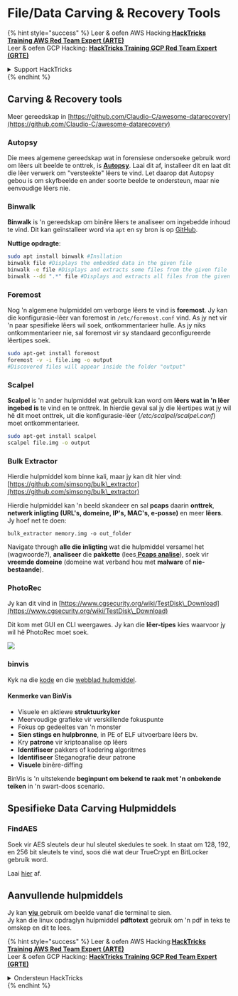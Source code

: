 # File/Data Carving & Recovery Tools

{% hint style="success" %}
Leer & oefen AWS Hacking:<img src="/.gitbook/assets/arte.png" alt="" data-size="line">[**HackTricks Training AWS Red Team Expert (ARTE)**](https://training.hacktricks.xyz/courses/arte)<img src="/.gitbook/assets/arte.png" alt="" data-size="line">\
Leer & oefen GCP Hacking: <img src="/.gitbook/assets/grte.png" alt="" data-size="line">[**HackTricks Training GCP Red Team Expert (GRTE)**<img src="/.gitbook/assets/grte.png" alt="" data-size="line">](https://training.hacktricks.xyz/courses/grte)

<details>

<summary>Support HackTricks</summary>

* Kyk na die [**subskripsie planne**](https://github.com/sponsors/carlospolop)!
* **Sluit aan by die** 💬 [**Discord groep**](https://discord.gg/hRep4RUj7f) of die [**telegram groep**](https://t.me/peass) of **volg** ons op **Twitter** 🐦 [**@hacktricks\_live**](https://twitter.com/hacktricks\_live)**.**
* **Deel hacking truuks deur PRs in te dien na die** [**HackTricks**](https://github.com/carlospolop/hacktricks) en [**HackTricks Cloud**](https://github.com/carlospolop/hacktricks-cloud) github repos.

</details>
{% endhint %}

## Carving & Recovery tools

Meer gereedskap in [https://github.com/Claudio-C/awesome-datarecovery](https://github.com/Claudio-C/awesome-datarecovery)

### Autopsy

Die mees algemene gereedskap wat in forensiese ondersoeke gebruik word om lêers uit beelde te onttrek, is [**Autopsy**](https://www.autopsy.com/download/). Laai dit af, installeer dit en laat dit die lêer verwerk om "versteekte" lêers te vind. Let daarop dat Autopsy gebou is om skyfbeelde en ander soorte beelde te ondersteun, maar nie eenvoudige lêers nie.

### Binwalk <a href="#binwalk" id="binwalk"></a>

**Binwalk** is 'n gereedskap om binêre lêers te analiseer om ingebedde inhoud te vind. Dit kan geïnstalleer word via `apt` en sy bron is op [GitHub](https://github.com/ReFirmLabs/binwalk).

**Nuttige opdragte**:
```bash
sudo apt install binwalk #Insllation
binwalk file #Displays the embedded data in the given file
binwalk -e file #Displays and extracts some files from the given file
binwalk --dd ".*" file #Displays and extracts all files from the given file
```
### Foremost

Nog 'n algemene hulpmiddel om verborge lêers te vind is **foremost**. Jy kan die konfigurasie-lêer van foremost in `/etc/foremost.conf` vind. As jy net vir 'n paar spesifieke lêers wil soek, ontkommentarieer hulle. As jy niks ontkommentarieer nie, sal foremost vir sy standaard geconfigureerde lêertipes soek.
```bash
sudo apt-get install foremost
foremost -v -i file.img -o output
#Discovered files will appear inside the folder "output"
```
### **Scalpel**

**Scalpel** is 'n ander hulpmiddel wat gebruik kan word om **lêers wat in 'n lêer ingebed is** te vind en te onttrek. In hierdie geval sal jy die lêertipes wat jy wil hê dit moet onttrek, uit die konfigurasie-lêer (_/etc/scalpel/scalpel.conf_) moet ontkommentarieer.
```bash
sudo apt-get install scalpel
scalpel file.img -o output
```
### Bulk Extractor

Hierdie hulpmiddel kom binne kali, maar jy kan dit hier vind: [https://github.com/simsong/bulk\_extractor](https://github.com/simsong/bulk\_extractor)

Hierdie hulpmiddel kan 'n beeld skandeer en sal **pcaps** daarin **onttrek**, **netwerk inligting (URL's, domeine, IP's, MAC's, e-posse)** en meer **lêers**. Jy hoef net te doen:
```
bulk_extractor memory.img -o out_folder
```
Navigate through **alle die inligting** wat die hulpmiddel versamel het (wagwoorde?), **analiseer** die **pakkette** (lees[ **Pcaps analise**](../pcap-inspection/)), soek vir **vreemde domeine** (domeine wat verband hou met **malware** of **nie-bestaande**).

### PhotoRec

Jy kan dit vind in [https://www.cgsecurity.org/wiki/TestDisk\_Download](https://www.cgsecurity.org/wiki/TestDisk\_Download)

Dit kom met GUI en CLI weergawes. Jy kan die **lêer-tipes** kies waarvoor jy wil hê PhotoRec moet soek.

![](<../../../.gitbook/assets/image (524).png>)

### binvis

Kyk na die [kode](https://code.google.com/archive/p/binvis/) en die [webblad hulpmiddel](https://binvis.io/#/).

#### Kenmerke van BinVis

* Visuele en aktiewe **struktuurkyker**
* Meervoudige grafieke vir verskillende fokuspunte
* Fokus op gedeeltes van 'n monster
* **Sien stings en hulpbronne**, in PE of ELF uitvoerbare lêers bv.
* Kry **patrone** vir kriptoanalise op lêers
* **Identifiseer** pakkers of kodering algoritmes
* **Identifiseer** Steganografie deur patrone
* **Visuele** binêre-diffing

BinVis is 'n uitstekende **beginpunt om bekend te raak met 'n onbekende teiken** in 'n swart-doos scenario.

## Spesifieke Data Carving Hulpmiddels

### FindAES

Soek vir AES sleutels deur hul sleutel skedules te soek. In staat om 128, 192, en 256 bit sleutels te vind, soos dié wat deur TrueCrypt en BitLocker gebruik word.

Laai [hier](https://sourceforge.net/projects/findaes/) af.

## Aanvullende hulpmiddels

Jy kan [**viu** ](https://github.com/atanunq/viu) gebruik om beelde vanaf die terminal te sien.\
Jy kan die linux opdraglyn hulpmiddel **pdftotext** gebruik om 'n pdf in teks te omskep en dit te lees.

{% hint style="success" %}
Leer & oefen AWS Hacking:<img src="/.gitbook/assets/arte.png" alt="" data-size="line">[**HackTricks Training AWS Red Team Expert (ARTE)**](https://training.hacktricks.xyz/courses/arte)<img src="/.gitbook/assets/arte.png" alt="" data-size="line">\
Leer & oefen GCP Hacking: <img src="/.gitbook/assets/grte.png" alt="" data-size="line">[**HackTricks Training GCP Red Team Expert (GRTE)**<img src="/.gitbook/assets/grte.png" alt="" data-size="line">](https://training.hacktricks.xyz/courses/grte)

<details>

<summary>Ondersteun HackTricks</summary>

* Kyk na die [**subskripsie planne**](https://github.com/sponsors/carlospolop)!
* **Sluit aan by die** 💬 [**Discord groep**](https://discord.gg/hRep4RUj7f) of die [**telegram groep**](https://t.me/peass) of **volg** ons op **Twitter** 🐦 [**@hacktricks\_live**](https://twitter.com/hacktricks\_live)**.**
* **Deel hacking truuks deur PRs in te dien na die** [**HackTricks**](https://github.com/carlospolop/hacktricks) en [**HackTricks Cloud**](https://github.com/carlospolop/hacktricks-cloud) github repos.

</details>
{% endhint %}
